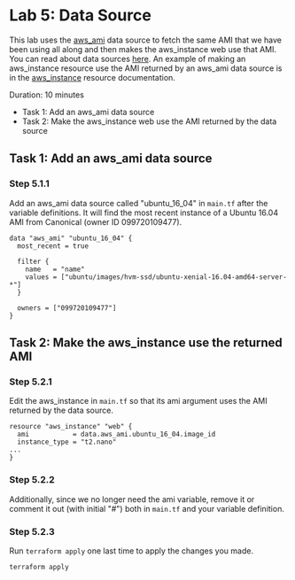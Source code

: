 # Lab 5: Data Source

This lab  uses the [aws_ami](https://www.terraform.io/docs/providers/aws/d/ami.html) data source to fetch the same AMI that we have been using all along and then makes the aws_instance web use that AMI. You can read about data sources [here](https://www.terraform.io/docs/configuration/data-sources.html). An example of making an aws_instance resource use the AMI returned by an aws_ami data source is in the [aws_instance](https://www.terraform.io/docs/providers/aws/r/instance.html) resource documentation.

Duration: 10 minutes

- Task 1: Add an aws_ami data source
- Task 2: Make the aws_instance web use the AMI returned by the data source

## Task 1: Add an aws_ami data source

### Step 5.1.1

Add an aws_ami data source called "ubuntu_16_04" in `main.tf` after the
variable definitions. It will find the most recent instance of a Ubuntu 16.04
AMI from Canonical (owner ID 099720109477).

```hcl
data "aws_ami" "ubuntu_16_04" {
  most_recent = true

  filter {
    name   = "name"
    values = ["ubuntu/images/hvm-ssd/ubuntu-xenial-16.04-amd64-server-*"]
  }

  owners = ["099720109477"]
}
```

## Task 2: Make the aws_instance use the returned AMI

### Step 5.2.1

Edit the aws_instance in `main.tf` so that its ami argument uses the AMI returned by the data source.

```hcl
resource "aws_instance" "web" {
  ami           = data.aws_ami.ubuntu_16_04.image_id
  instance_type = "t2.nano"
...
}
```

### Step 5.2.2

Additionally, since we no longer need the ami variable, remove it or comment it
out (with initial "#") both in `main.tf` and your variable definition.

### Step 5.2.3

Run `terraform apply` one last time to apply the changes you made.

```shell
terraform apply
```
